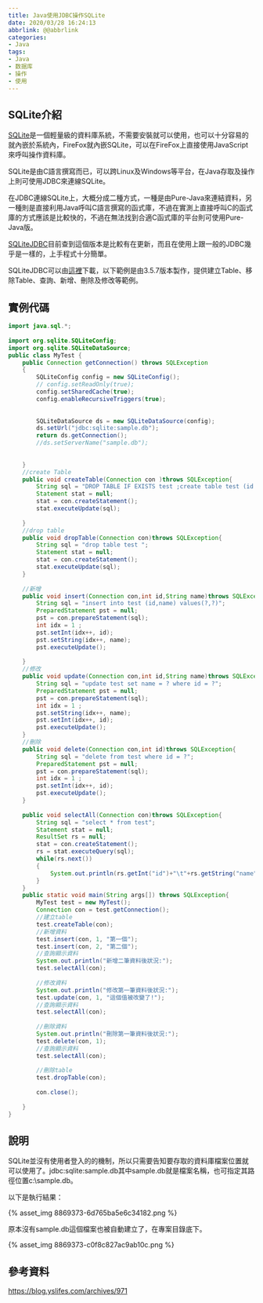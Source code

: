 ```yaml
---
title: Java使用JDBC操作SQLite
date: 2020/03/28 16:24:13
abbrlink: @@abbrlink
categories:
- Java
tags:
- Java
- 数据库
- 操作
- 使用
---
```

## SQLite介紹
[SQLite](http://www.sqlite.org/)是一個輕量級的資料庫系統，不需要安裝就可以使用，也可以十分容易的就內嵌於系統內，FireFox就內嵌SQLite，可以在FireFox上直接使用JavaScript來呼叫操作資料庫。

SQLite是由C語言撰寫而已，可以跨Linux及Windows等平台，在Java存取及操作上則可使用JDBC來連線SQLite。

在JDBC連線SQLite上，大概分成二種方式，一種是由Pure-Java來連結資料，另一種則是直接利用Java呼叫C語言撰寫的函式庫，不過在實測上直接呼叫C的函式庫的方式應該是比較快的，不過在無法找到合適C函式庫的平台則可使用Pure-Java版。

[SQLiteJDBC](http://www.xerial.org/trac/Xerial/wiki/SQLiteJDBC)目前查到這個版本是比較有在更新，而且在使用上跟一般的JDBC幾乎是一樣的，上手程式十分簡單。

SQLiteJDBC可以由[這裡](http://www.xerial.org/maven/repository/artifact/org/xerial/sqlite-jdbc/)下載，以下範例是由3.5.7版本製作，提供建立Table、移除Table、查詢、新增、刪除及修改等範例。

## 實例代碼
```java
import java.sql.*;
 
import org.sqlite.SQLiteConfig;
import org.sqlite.SQLiteDataSource;
public class MyTest {
    public Connection getConnection() throws SQLException
    {
        SQLiteConfig config = new SQLiteConfig();
        // config.setReadOnly(true);   
        config.setSharedCache(true);
        config.enableRecursiveTriggers(true);
    
            
        SQLiteDataSource ds = new SQLiteDataSource(config); 
        ds.setUrl("jdbc:sqlite:sample.db");
        return ds.getConnection();
        //ds.setServerName("sample.db");
 
        
    }
    //create Table
    public void createTable(Connection con )throws SQLException{
        String sql = "DROP TABLE IF EXISTS test ;create table test (id integer, name string); ";
        Statement stat = null;
        stat = con.createStatement();
        stat.executeUpdate(sql);
        
    }
    //drop table
    public void dropTable(Connection con)throws SQLException{
        String sql = "drop table test ";
        Statement stat = null;
        stat = con.createStatement();
        stat.executeUpdate(sql);
    }
    
    //新增
    public void insert(Connection con,int id,String name)throws SQLException{
        String sql = "insert into test (id,name) values(?,?)";
        PreparedStatement pst = null;
        pst = con.prepareStatement(sql);
        int idx = 1 ; 
        pst.setInt(idx++, id);
        pst.setString(idx++, name);
        pst.executeUpdate();
        
    }
    //修改
    public void update(Connection con,int id,String name)throws SQLException{
        String sql = "update test set name = ? where id = ?";
        PreparedStatement pst = null;
        pst = con.prepareStatement(sql);
        int idx = 1 ; 
        pst.setString(idx++, name);
        pst.setInt(idx++, id);
        pst.executeUpdate();
    }
    //刪除
    public void delete(Connection con,int id)throws SQLException{
        String sql = "delete from test where id = ?";
        PreparedStatement pst = null;
        pst = con.prepareStatement(sql);
        int idx = 1 ; 
        pst.setInt(idx++, id);
        pst.executeUpdate();
    }
    
    public void selectAll(Connection con)throws SQLException{
        String sql = "select * from test";
        Statement stat = null;
        ResultSet rs = null;
        stat = con.createStatement();
        rs = stat.executeQuery(sql);
        while(rs.next())
        {
            System.out.println(rs.getInt("id")+"\t"+rs.getString("name"));
        }
    }
    public static void main(String args[]) throws SQLException{
        MyTest test = new MyTest();
        Connection con = test.getConnection();
        //建立table
        test.createTable(con);
        //新增資料
        test.insert(con, 1, "第一個");
        test.insert(con, 2, "第二個");
        //查詢顯示資料
        System.out.println("新增二筆資料後狀況:");
        test.selectAll(con);
        
        //修改資料
        System.out.println("修改第一筆資料後狀況:");
        test.update(con, 1, "這個值被改變了!");
        //查詢顯示資料
        test.selectAll(con);
        
        //刪除資料
        System.out.println("刪除第一筆資料後狀況:");
        test.delete(con, 1);
        //查詢顯示資料
        test.selectAll(con);
        
        //刪除table
        test.dropTable(con);
        
        con.close();
        
    }
}
```

## 說明
SQLite並沒有使用者登入的的機制，所以只需要告知要存取的資料庫檔案位置就可以使用了。jdbc:sqlite:sample.db其中sample.db就是檔案名稱，也可指定其路徑位置c:\sample.db。

以下是執行結果：

{% asset_img 8869373-6d765ba5e6c34182.png %}

原本沒有sample.db這個檔案也被自動建立了，在專案目錄底下。

{% asset_img 8869373-c0f8c827ac9ab10c.png %}

## 參考資料
https://blog.yslifes.com/archives/971
